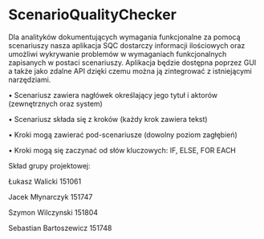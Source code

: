 # ScenarioQualityChecker

Dla analityków dokumentujących wymagania funkcjonalne za pomocą scenariuszy nasza aplikacja SQC dostarczy informacji
ilościowych oraz umożliwi wykrywanie problemów w wymaganiach funkcjonalnych zapisanych w postaci scenariuszy. Aplikacja
będzie dostępna poprzez GUI a także jako zdalne API dzięki czemu można ją zintegrować z istniejącymi narzędziami.

• Scenariusz zawiera nagłówek określający jego tytuł i aktorów (zewnętrznych oraz system)

• Scenariusz składa się z kroków (każdy krok zawiera tekst)

• Kroki mogą zawierać pod-scenariusze (dowolny poziom zagłębień)

• Kroki mogą się zaczynać od słów kluczowych: IF, ELSE, FOR EACH

Skład grupy projektowej:

Łukasz Walicki 151061

Jacek Młynarczyk 151747

Szymon Wilczynski 151804

Sebastian Bartoszewicz 151748

